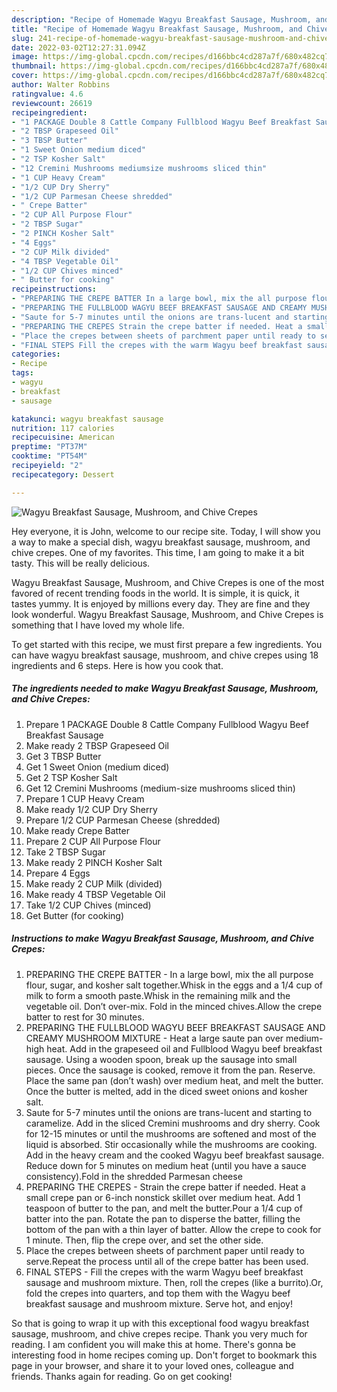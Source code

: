 ```yaml
---
description: "Recipe of Homemade Wagyu Breakfast Sausage, Mushroom, and Chive Crepes"
title: "Recipe of Homemade Wagyu Breakfast Sausage, Mushroom, and Chive Crepes"
slug: 241-recipe-of-homemade-wagyu-breakfast-sausage-mushroom-and-chive-crepes
date: 2022-03-02T12:27:31.094Z
image: https://img-global.cpcdn.com/recipes/d166bbc4cd287a7f/680x482cq70/wagyu-breakfast-sausage-mushroom-and-chive-crepes-recipe-main-photo.jpg
thumbnail: https://img-global.cpcdn.com/recipes/d166bbc4cd287a7f/680x482cq70/wagyu-breakfast-sausage-mushroom-and-chive-crepes-recipe-main-photo.jpg
cover: https://img-global.cpcdn.com/recipes/d166bbc4cd287a7f/680x482cq70/wagyu-breakfast-sausage-mushroom-and-chive-crepes-recipe-main-photo.jpg
author: Walter Robbins
ratingvalue: 4.6
reviewcount: 26619
recipeingredient:
- "1 PACKAGE Double 8 Cattle Company Fullblood Wagyu Beef Breakfast Sausage"
- "2 TBSP Grapeseed Oil"
- "3 TBSP Butter"
- "1 Sweet Onion medium diced"
- "2 TSP Kosher Salt"
- "12 Cremini Mushrooms mediumsize mushrooms sliced thin"
- "1 CUP Heavy Cream"
- "1/2 CUP Dry Sherry"
- "1/2 CUP Parmesan Cheese shredded"
- " Crepe Batter"
- "2 CUP All Purpose Flour"
- "2 TBSP Sugar"
- "2 PINCH Kosher Salt"
- "4 Eggs"
- "2 CUP Milk divided"
- "4 TBSP Vegetable Oil"
- "1/2 CUP Chives minced"
- " Butter for cooking"
recipeinstructions:
- "PREPARING THE CREPE BATTER In a large bowl, mix the all purpose flour, sugar, and kosher salt together.Whisk in the eggs and a 1/4 cup of milk to form a smooth paste.Whisk in the remaining milk and the vegetable oil. Don’t over-mix. Fold in the minced chives.Allow the crepe batter to rest for 30 minutes."
- "PREPARING THE FULLBLOOD WAGYU BEEF BREAKFAST SAUSAGE AND CREAMY MUSHROOM MIXTURE Heat a large saute pan over medium-high heat. Add in the grapeseed oil and Fullblood Wagyu beef breakfast sausage. Using a wooden spoon, break up the sausage into small pieces. Once the sausage is cooked, remove it from the pan. Reserve. Place the same pan (don’t wash) over medium heat, and melt the butter. Once the butter is melted, add in the diced sweet onions and kosher salt."
- "Saute for 5-7 minutes until the onions are trans-lucent and starting to caramelize. Add in the sliced Cremini mushrooms and dry sherry. Cook for 12-15 minutes or until the mushrooms are softened and most of the liquid is absorbed. Stir occasionally while the mushrooms are cooking. Add in the heavy cream and the cooked Wagyu beef breakfast sausage. Reduce down for 5 minutes on medium heat (until you have a sauce consistency).Fold in the shredded Parmesan cheese"
- "PREPARING THE CREPES Strain the crepe batter if needed. Heat a small crepe pan or 6-inch nonstick skillet over medium heat. Add 1 teaspoon of butter to the pan, and melt the butter.Pour a 1/4 cup of batter into the pan. Rotate the pan to disperse the batter, filling the bottom of the pan with a thin layer of batter. Allow the crepe to cook for 1 minute. Then, flip the crepe over, and set the other side."
- "Place the crepes between sheets of parchment paper until ready to serve.Repeat the process until all of the crepe batter has been used."
- "FINAL STEPS Fill the crepes with the warm Wagyu beef breakfast sausage and mushroom mixture. Then, roll the crepes (like a burrito).Or, fold the crepes into quarters, and top them with the Wagyu beef breakfast sausage and mushroom mixture. Serve hot, and enjoy!"
categories:
- Recipe
tags:
- wagyu
- breakfast
- sausage

katakunci: wagyu breakfast sausage 
nutrition: 117 calories
recipecuisine: American
preptime: "PT37M"
cooktime: "PT54M"
recipeyield: "2"
recipecategory: Dessert

---
```



![Wagyu Breakfast Sausage, Mushroom, and Chive Crepes](https://img-global.cpcdn.com/recipes/d166bbc4cd287a7f/680x482cq70/wagyu-breakfast-sausage-mushroom-and-chive-crepes-recipe-main-photo.jpg)

Hey everyone, it is John, welcome to our recipe site. Today, I will show you a way to make a special dish, wagyu breakfast sausage, mushroom, and chive crepes. One of my favorites. This time, I am going to make it a bit tasty. This will be really delicious.

Wagyu Breakfast Sausage, Mushroom, and Chive Crepes is one of the most favored of recent trending foods in the world. It is simple, it is quick, it tastes yummy. It is enjoyed by millions every day. They are fine and they look wonderful. Wagyu Breakfast Sausage, Mushroom, and Chive Crepes is something that I have loved my whole life.




To get started with this recipe, we must first prepare a few ingredients. You can have wagyu breakfast sausage, mushroom, and chive crepes using 18 ingredients and 6 steps. Here is how you cook that.

<!--inarticleads1-->

##### The ingredients needed to make Wagyu Breakfast Sausage, Mushroom, and Chive Crepes:

1. Prepare 1 PACKAGE Double 8 Cattle Company Fullblood Wagyu Beef Breakfast Sausage
1. Make ready 2 TBSP Grapeseed Oil
1. Get 3 TBSP Butter
1. Get 1 Sweet Onion (medium diced)
1. Get 2 TSP Kosher Salt
1. Get 12 Cremini Mushrooms (medium-size mushrooms sliced thin)
1. Prepare 1 CUP Heavy Cream
1. Make ready 1/2 CUP Dry Sherry
1. Prepare 1/2 CUP Parmesan Cheese (shredded)
1. Make ready  Crepe Batter
1. Prepare 2 CUP All Purpose Flour
1. Take 2 TBSP Sugar
1. Make ready 2 PINCH Kosher Salt
1. Prepare 4 Eggs
1. Make ready 2 CUP Milk (divided)
1. Make ready 4 TBSP Vegetable Oil
1. Take 1/2 CUP Chives (minced)
1. Get  Butter (for cooking)




<!--inarticleads2-->

##### Instructions to make Wagyu Breakfast Sausage, Mushroom, and Chive Crepes:

1. PREPARING THE CREPE BATTER - In a large bowl, mix the all purpose flour, sugar, and kosher salt together.Whisk in the eggs and a 1/4 cup of milk to form a smooth paste.Whisk in the remaining milk and the vegetable oil. Don’t over-mix. Fold in the minced chives.Allow the crepe batter to rest for 30 minutes.
1. PREPARING THE FULLBLOOD WAGYU BEEF BREAKFAST SAUSAGE AND CREAMY MUSHROOM MIXTURE - Heat a large saute pan over medium-high heat. Add in the grapeseed oil and Fullblood Wagyu beef breakfast sausage. Using a wooden spoon, break up the sausage into small pieces. Once the sausage is cooked, remove it from the pan. Reserve. Place the same pan (don’t wash) over medium heat, and melt the butter. Once the butter is melted, add in the diced sweet onions and kosher salt.
1. Saute for 5-7 minutes until the onions are trans-lucent and starting to caramelize. Add in the sliced Cremini mushrooms and dry sherry. Cook for 12-15 minutes or until the mushrooms are softened and most of the liquid is absorbed. Stir occasionally while the mushrooms are cooking. Add in the heavy cream and the cooked Wagyu beef breakfast sausage. Reduce down for 5 minutes on medium heat (until you have a sauce consistency).Fold in the shredded Parmesan cheese
1. PREPARING THE CREPES - Strain the crepe batter if needed. Heat a small crepe pan or 6-inch nonstick skillet over medium heat. Add 1 teaspoon of butter to the pan, and melt the butter.Pour a 1/4 cup of batter into the pan. Rotate the pan to disperse the batter, filling the bottom of the pan with a thin layer of batter. Allow the crepe to cook for 1 minute. Then, flip the crepe over, and set the other side.
1. Place the crepes between sheets of parchment paper until ready to serve.Repeat the process until all of the crepe batter has been used.
1. FINAL STEPS - Fill the crepes with the warm Wagyu beef breakfast sausage and mushroom mixture. Then, roll the crepes (like a burrito).Or, fold the crepes into quarters, and top them with the Wagyu beef breakfast sausage and mushroom mixture. Serve hot, and enjoy!




So that is going to wrap it up with this exceptional food wagyu breakfast sausage, mushroom, and chive crepes recipe. Thank you very much for reading. I am confident you will make this at home. There's gonna be interesting food in home recipes coming up. Don't forget to bookmark this page in your browser, and share it to your loved ones, colleague and friends. Thanks again for reading. Go on get cooking!
